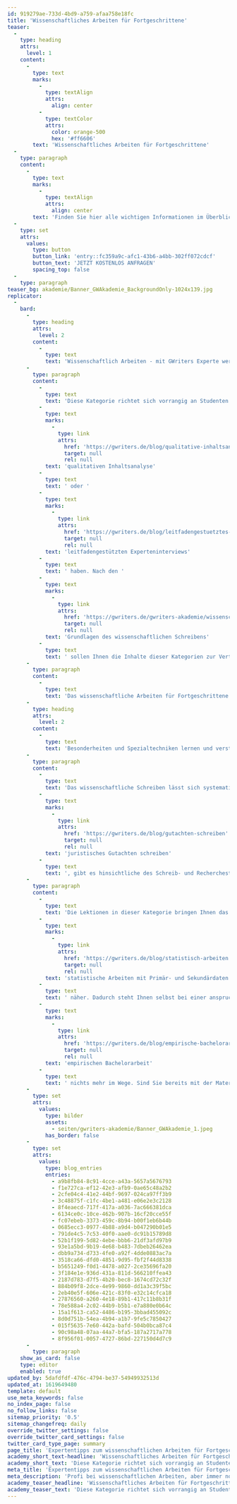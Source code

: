 ```yaml
---
id: 919279ae-733d-4bd9-a759-afaa758e18fc
title: 'Wissenschaftliches Arbeiten für Fortgeschrittene'
teaser:
  -
    type: heading
    attrs:
      level: 1
    content:
      -
        type: text
        marks:
          -
            type: textAlign
            attrs:
              align: center
          -
            type: textColor
            attrs:
              color: orange-500
              hex: '#ff6606'
        text: 'Wissenschaftliches Arbeiten für Fortgeschrittene'
  -
    type: paragraph
    content:
      -
        type: text
        marks:
          -
            type: textAlign
            attrs:
              align: center
        text: 'Finden Sie hier alle wichtigen Informationen im Überblick. Benötigen Sie weitere Unterstützung?'
  -
    type: set
    attrs:
      values:
        type: button
        button_link: 'entry::fc359a9c-afc1-43b6-a4bb-302ff072cdcf'
        button_text: 'JETZT KOSTENLOS ANFRAGEN'
        spacing_top: false
  -
    type: paragraph
teaser_bg: akademie/Banner_GWAkademie_BackgroundOnly-1024x139.jpg
replicator:
  -
    bard:
      -
        type: heading
        attrs:
          level: 2
        content:
          -
            type: text
            text: 'Wissenschaftlich Arbeiten - mit GWriters Experte werden!'
      -
        type: paragraph
        content:
          -
            type: text
            text: 'Diese Kategorie richtet sich vorrangig an Studenten und Doktoranden, die Antworten auf spezifische Detailfragen zu wissenschaftlichen Arbeitstechniken wie beispielsweise der '
          -
            type: text
            marks:
              -
                type: link
                attrs:
                  href: 'https://gwriters.de/blog/qualitative-inhaltsanalyse-voraussetzungen'
                  target: null
                  rel: null
            text: 'qualitativen Inhaltsanalyse'
          -
            type: text
            text: ' oder '
          -
            type: text
            marks:
              -
                type: link
                attrs:
                  href: 'https://gwriters.de/blog/leitfadengestuetztes-experteninterview'
                  target: null
                  rel: null
            text: 'leitfadengestützten Experteninterviews'
          -
            type: text
            text: ' haben. Nach den '
          -
            type: text
            marks:
              -
                type: link
                attrs:
                  href: 'https://gwriters.de/gwriters-akademie/wissenschaftliches-arbeiten-anfeanger'
                  target: null
                  rel: null
            text: 'Grundlagen des wissenschaftlichen Schreibens'
          -
            type: text
            text: ' sollen Ihnen die Inhalte dieser Kategorien zur Vertiefung Ihres eignen Wissens und zur Unterstützung bei Ihrer akademischen Abschlussarbeit dienen.'
      -
        type: paragraph
        content:
          -
            type: text
            text: 'Das wissenschaftliche Arbeiten für Fortgeschrittene baut auf dem wissenschaftlichen Arbeiten für Einsteiger auf. So können Sie von den absoluten Grundlagen bis zu den spezialisiertesten Arbeitstechniken alle einzelnen Lektionen strukturiert durcharbeiten und Wissenslücken schließen. Ganz gleich, ob Sie mit Ihrer Abschlussarbeit noch gar nicht begonnen haben oder Ihre fertige Masterarbeit vor der Abgabe steht.'
      -
        type: heading
        attrs:
          level: 2
        content:
          -
            type: text
            text: 'Besonderheiten und Spezialtechniken lernen und verstehen'
      -
        type: paragraph
        content:
          -
            type: text
            text: 'Das wissenschaftliche Schreiben lässt sich systematisch in Bereiche unterteilen. Aufgrund der Tatsache, dass die verschiedenen Fachbereiche spezifische Anforderungen stellen, müssen diese auch hinsichtlich der wissenschaftlichen Arbeitstechniken getrennt betrachtet werden. Ein häufiges Beispiel ist hier der Fachbereich Jura. Wenn Sie im Rahmen Ihrer Seminar- oder Abschlussarbeit ein '
          -
            type: text
            marks:
              -
                type: link
                attrs:
                  href: 'https://gwriters.de/blog/gutachten-schreiben'
                  target: null
                  rel: null
            text: 'juristisches Gutachten schreiben'
          -
            type: text
            text: ', gibt es hinsichtliche des Schreib- und Recherchestils eine ganze Reihe von Besonderheiten zu beachten.'
      -
        type: paragraph
        content:
          -
            type: text
            text: 'Die Lektionen in dieser Kategorie bringen Ihnen das wissenschaftliche Schreiben in Ihrem Fachbereich und auch fortgeschrittene Methoden wie das '
          -
            type: text
            marks:
              -
                type: link
                attrs:
                  href: 'https://gwriters.de/blog/statistisch-arbeiten'
                  target: null
                  rel: null
            text: 'statistische Arbeiten mit Primär- und Sekundärdaten'
          -
            type: text
            text: ' näher. Dadurch steht Ihnen selbst bei einer anspruchsvollen, '
          -
            type: text
            marks:
              -
                type: link
                attrs:
                  href: 'https://gwriters.de/blog/empirische-bachelorarbeit-schreiben'
                  target: null
                  rel: null
            text: 'empirischen Bachelorarbeit'
          -
            type: text
            text: ' nichts mehr im Wege. Sind Sie bereits mit der Materie vertraut, dann laden wir auch Sie herzlich dazu ein, in unsere Materialien einzusteigen, um Ihr vorhandenes Wissen zu vertiefen oder sogar eventuelle Wissenslücken zu schließen. Schließlich begleitet Sie das wissenschaftliche Arbeiten vom Beginn des Studiums bis hin zur Doktorarbeit und sogar darüber hinaus.'
      -
        type: set
        attrs:
          values:
            type: bilder
            assets:
              - seiten/gwriters-akademie/Banner_GWAkademie_1.jpeg
            has_border: false
      -
        type: set
        attrs:
          values:
            type: blog_entries
            entries:
              - a9b8fb84-8c91-4cce-a43a-5657a5676793
              - f1e727ca-ef12-42e3-afb9-0ae65c48a2b2
              - 2cfe04c4-41e2-44bf-9697-024ca97ff3b9
              - 3c48875f-c1fc-4be1-a481-e06e2e3c2128
              - 8f4eaecd-717f-417a-a036-7ac666381dca
              - 6134ce0c-10ce-462b-907b-16cf20cce55f
              - fc07ebeb-3373-459c-8b94-b00f1eb6b44b
              - 0685ecc3-0977-4b88-a9d4-b047290b01e5
              - 791de4c5-7c53-40f0-aae0-dc91b15789d8
              - 52b1f199-5d82-4ebe-bbb6-21df3afd97b9
              - 93e1a5bd-9b19-4e68-b483-7dbeb26462ea
              - dbb9a734-d733-4fe0-a92f-4dde0883ac7a
              - 3518ca66-dfd0-4851-9d95-fbf2f44d8338
              - b5651249-f0d1-4478-a027-2ce35696fa20
              - 3f184e1e-936d-431a-811d-566210ffea43
              - 2187d783-d7f5-4b20-bec8-1674cd72c32f
              - 884b09f8-2dce-4e99-9860-dd1a3c39f5bc
              - 2eb40e5f-606e-421c-83f0-e32c14cfca18
              - 27876560-a260-4e18-89b1-417c11b8b31f
              - 78e588a4-2c02-44b9-b5b1-e7a880e0b64c
              - 15a1f613-ca52-4486-b195-3bbad455092c
              - 8d0d751b-54ea-4b94-a1b7-9fe5c7850427
              - 015f5635-7e60-442a-bafd-504b0bca87c4
              - 90c98a48-07aa-44a7-bfa5-187a2717a778
              - 8f956f01-0057-4727-86bd-227150d4d7c9
      -
        type: paragraph
    show_as_card: false
    type: editor
    enabled: true
updated_by: 5dafdfdf-476c-4794-be37-54949932513d
updated_at: 1619649480
template: default
use_meta_keywords: false
no_index_page: false
no_follow_links: false
sitemap_priority: '0.5'
sitemap_changefreq: daily
override_twitter_settings: false
override_twitter_card_settings: false
twitter_card_type_page: summary
page_title: 'Expertentipps zum wissenschaftlichen Arbeiten für Fortgeschrittene'
academy_short_text-headline: 'Wissenschaftliches Arbeiten für Fortgeschrittene'
academy_short_text: 'Diese Kategorie richtet sich vorrangig an Studenten und Doktoranden, die zum Beispiel Antworten auf gewisse Detailfragen zum Literaturverzeichnis oder Zitieren suchen oder einfach zur eigenen Wissensbildung beitragen möchten. Nach der Grundlage des wissenschaftlichen Schreibens sind tiefgreifendere Faktoren wichtig. Diese gehen wir im Folgenden intensiv an.'
meta_title: 'Expertentipps zum wissenschaftlichen Arbeiten für Fortgeschrittene'
meta_description: 'Profi bei wissenschaftlichen Arbeiten, aber immer noch Detailfragen in manchen Situationen? Hier finden Sie die wichtigste Informationen auf einem Blick.'
academy_teaser_headline: 'Wissenschaftliches Arbeiten für Fortgeschrittene'
academy_teaser_text: 'Diese Kategorie richtet sich vorrangig an Studenten und Doktoranden, die zum Beispiel Antworten auf gewisse Detailfragen zum Literaturverzeichnis oder Zitieren suchen oder einfach zur eigenen Wissensbildung beitragen möchten. Nach der Grundlage des wissenschaftlichen Schreibens sind tiefgreifendere Faktoren wichtig. Diese gehen wir im Folgenden intensiv an.'
---
```

